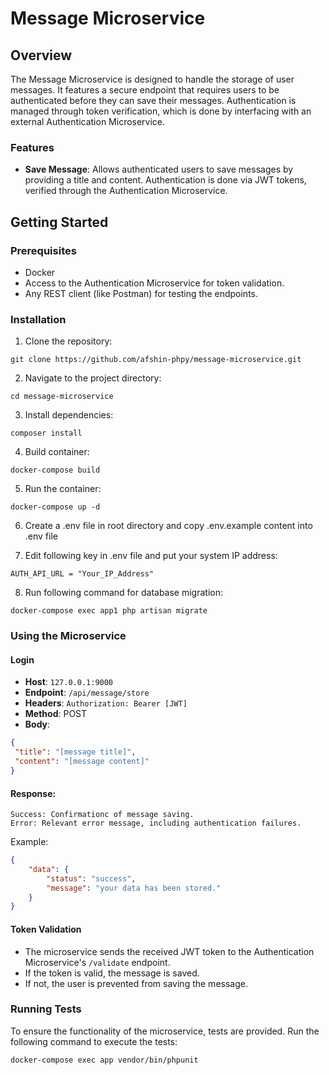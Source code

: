 # Message Microservice

## Overview
The Message Microservice is designed to handle the storage of user messages. It features a secure endpoint that requires users to be authenticated before they can save their messages. Authentication is managed through token verification, which is done by interfacing with an external Authentication Microservice.

### Features
- **Save Message**: Allows authenticated users to save messages by providing a title and content. Authentication is done via JWT tokens, verified through the Authentication Microservice.

## Getting Started

### Prerequisites
- Docker
- Access to the Authentication Microservice for token validation.
- Any REST client (like Postman) for testing the endpoints.


### Installation
1. Clone the repository:
```
git clone https://github.com/afshin-phpy/message-microservice.git
```

2. Navigate to the project directory:

```
cd message-microservice
```
3. Install dependencies:
```
composer install
```
4. Build container:
```
docker-compose build
```

5. Run the container:
```
docker-compose up -d
```

6. Create a .env file in root directory and copy .env.example content into .env file

7. Edit following key in .env file and put your system IP address:

```
AUTH_API_URL = "Your_IP_Address"
```

8. Run following command for database migration:
```
docker-compose exec app1 php artisan migrate
```


### Using the Microservice

#### Login
- **Host**: `127.0.0.1:9000`
- **Endpoint**: `/api/message/store`
- **Headers**:  `Authorization: Bearer [JWT]`
- **Method**: POST
- **Body**:
```json
{
 "title": "[message title]",
 "content": "[message content]"
}
```

#### Response:
    Success: Confirmationc of message saving.
    Error: Relevant error message, including authentication failures.

Example:
```json
{
    "data": {
        "status": "success",
        "message": "your data has been stored."
    }
}
```


#### Token Validation

- The microservice sends the received JWT token to the Authentication Microservice's `/validate` endpoint.
- If the token is valid, the message is saved.
- If not, the user is prevented from saving the message.


### Running Tests

To ensure the functionality of the microservice, tests are provided. Run the following command to execute the tests:

    docker-compose exec app vendor/bin/phpunit